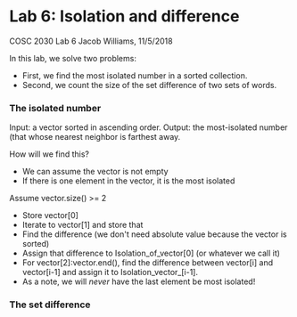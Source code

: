 # Lab 6: Isolation and difference
COSC 2030 Lab 6
Jacob Williams, 11/5/2018

In this lab, we solve two problems:

- First, we find the most isolated number in a sorted collection.
- Second, we count the size of the set difference of two sets of words.

### The isolated number
Input: a vector<double> sorted in ascending order.
  Output: the most-isolated number (that whose nearest neighbor is farthest away.
  
How will we find this?
- We can assume the vector is not empty
- If there is one element in the vector, it is the most isolated

Assume vector.size() >= 2
- Store vector[0]
- Iterate to vector[1] and store that
- Find the difference (we don't need absolute value because the vector is sorted)
- Assign that difference to Isolation_of_vector[0] (or whatever we call it)
- For vector[2]:vector.end(), find the difference between vector[i] and vector[i-1] and assign it to Isolation_vector_[i-1].
- As a note, we will *never* have the last element be most isolated!

### The set difference
